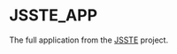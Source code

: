 # JSSTE_APP

The full application from the [JSSTE](https://github.com/lucaspalomodevelop/JSSTE) project.